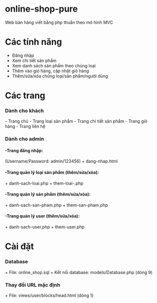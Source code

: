 # online-shop-pure
Web bán hàng viết bằng php thuần theo mô hình MVC

# Các tính năng
- Đăng nhập
- Xem chi tiết sản phẩm
- Xem danh sách sản phẩm theo chủng loại
- Thêm vào giỏ hàng, cập nhật giỏ hàng
- Thêm/sửa/xóa chủng loại/sản phẩm/người dùng

# Các trang
<h3>Dành cho khách</h3>
- Trang chủ
- Trang loại sản phẩm
- Trang chi tiết sản phẩm
- Trang giỏ hàng
- Trang liên hệ

<h3>Dành cho admin</h3>

<h4>-Trang đăng nhập: </h4>
(Username/Password: admin/123456)
+ dang-nhap.html

<h4>-Trang quản lý loại sản phẩm (thêm/sửa/xóa):</h4>
+ danh-sach-loai.php
+ them-loai-.php

<h4>-Trang quản lý sản phẩm (thêm/sửa/xóa):</h4>
+ danh-sach-san-pham.php
+ them-san-pham.php

<h4>-Trang quản lý user (thêm/sửa/xóa):</h4>
+ danh-sach-user.php
+ them-user.php

# Cài đặt
<h3>Database</h3>
+ File: online_shop.sql
+ Kết nối database: models/Database.php (dòng 9)

<h3>Thay đổi URL mặc định</h3>
+ File: views/user/blocks/head.html (dòng 1)
